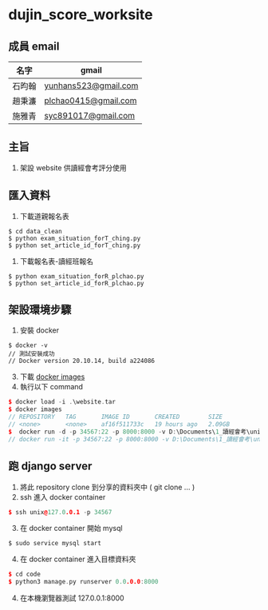 # dujin_score_worksite
## 成員 email
|名字|gmail|
|-|-|
|石昀翰|yunhans523@gmail.com|
|趙秉濂|plchao0415@gmail.com|
|施雅青|syc891017@gmail.com|
## 主旨
1. 架設 website 供讀經會考評分使用
## 匯入資料
1. 下載道親報名表
```
$ cd data_clean
$ python exam_situation_forT_ching.py
$ python set_article_id_forT_ching.py
```
1. 下載報名表-讀經班報名
```
$ python exam_situation_forR_plchao.py
$ python set_article_id_forR_plchao.py
``` 
## 架設環境步驟
1. 安裝 docker
```
$ docker -v
// 測試安裝成功
// Docker version 20.10.14, build a224086
```
3. 下載 [docker images](https://drive.google.com/file/d/18qb9hOHK8lb4DNeoTxx-tQfXRx7NPJVy/view?usp=drive_link)
4. 執行以下 command
```cpp
$ docker load -i .\website.tar
$ docker images
// REPOSITORY   TAG       IMAGE ID       CREATED        SIZE
// <none>       <none>    af16f511733c   19 hours ago   2.09GB
$  docker run -d -p 34567:22 -p 8000:8000 -v D:\Documents\1_讀經會考\unix:/home/unix af16f511733c
// docker run -it -p 34567:22 -p 8000:8000 -v D:\Documents\1_讀經會考\unix:/home/unix af16f511733c
```
## 跑 django server
1. 將此 repository clone 到分享的資料夾中 ( git clone ... )
2. ssh 進入 docker container
```cpp
$ ssh unix@127.0.0.1 -p 34567
```
3. 在 docker container 開始 mysql
```
$ sudo service mysql start
```
4. 在 docker container 進入目標資料夾
```cpp
$ cd code
$ python3 manage.py runserver 0.0.0.0:8000
```
4. 在本機瀏覽器測試 127.0.0.1:8000
